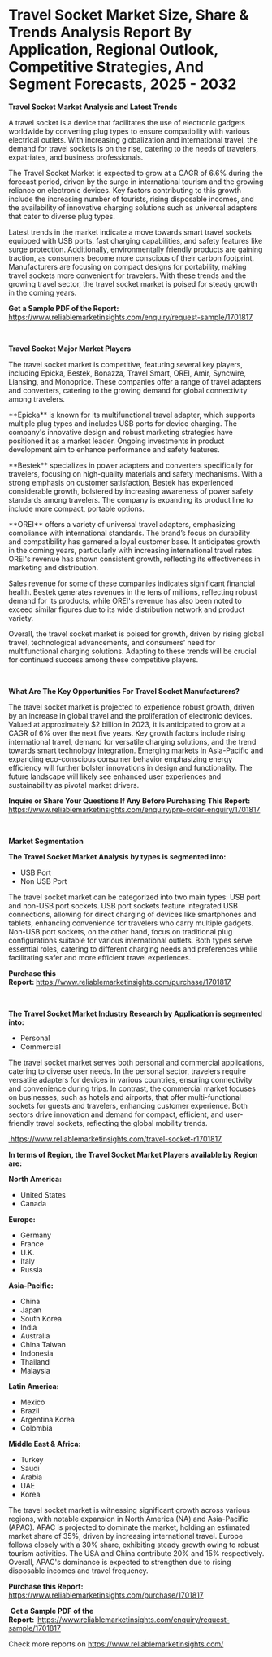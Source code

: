 <p><h1>Travel Socket Market Size, Share & Trends Analysis Report By Application, Regional Outlook, Competitive Strategies, And Segment Forecasts, 2025 - 2032</h1></p><p><strong>Travel Socket Market Analysis and Latest Trends</strong></p>
<p><p>A travel socket is a device that facilitates the use of electronic gadgets worldwide by converting plug types to ensure compatibility with various electrical outlets. With increasing globalization and international travel, the demand for travel sockets is on the rise, catering to the needs of travelers, expatriates, and business professionals. </p><p>The Travel Socket Market is expected to grow at a CAGR of 6.6% during the forecast period, driven by the surge in international tourism and the growing reliance on electronic devices. Key factors contributing to this growth include the increasing number of tourists, rising disposable incomes, and the availability of innovative charging solutions such as universal adapters that cater to diverse plug types.</p><p>Latest trends in the market indicate a move towards smart travel sockets equipped with USB ports, fast charging capabilities, and safety features like surge protection. Additionally, environmentally friendly products are gaining traction, as consumers become more conscious of their carbon footprint. Manufacturers are focusing on compact designs for portability, making travel sockets more convenient for travelers. With these trends and the growing travel sector, the travel socket market is poised for steady growth in the coming years.</p></p>
<p><strong>Get a Sample PDF of the Report:&nbsp;</strong> <a href="https://www.reliablemarketinsights.com/enquiry/request-sample/1701817?utm_campaign=2347&utm_medium=2&utm_source=Github&utm_content=ia&utm_term=18022025&utm_id=travel-socket">https://www.reliablemarketinsights.com/enquiry/request-sample/1701817</a></p>
<p>&nbsp;</p>
<p><strong>Travel Socket Major Market Players</strong></p>
<p><p>The travel socket market is competitive, featuring several key players, including Epicka, Bestek, Bonazza, Travel Smart, OREI, Amir, Syncwire, Liansing, and Monoprice. These companies offer a range of travel adapters and converters, catering to the growing demand for global connectivity among travelers.</p><p>**Epicka** is known for its multifunctional travel adapter, which supports multiple plug types and includes USB ports for device charging. The company's innovative design and robust marketing strategies have positioned it as a market leader. Ongoing investments in product development aim to enhance performance and safety features.</p><p>**Bestek** specializes in power adapters and converters specifically for travelers, focusing on high-quality materials and safety mechanisms. With a strong emphasis on customer satisfaction, Bestek has experienced considerable growth, bolstered by increasing awareness of power safety standards among travelers. The company is expanding its product line to include more compact, portable options.</p><p>**OREI** offers a variety of universal travel adapters, emphasizing compliance with international standards. The brand’s focus on durability and compatibility has garnered a loyal customer base. It anticipates growth in the coming years, particularly with increasing international travel rates. OREI's revenue has shown consistent growth, reflecting its effectiveness in marketing and distribution.</p><p>Sales revenue for some of these companies indicates significant financial health. Bestek generates revenues in the tens of millions, reflecting robust demand for its products, while OREI's revenue has also been noted to exceed similar figures due to its wide distribution network and product variety. </p><p>Overall, the travel socket market is poised for growth, driven by rising global travel, technological advancements, and consumers’ need for multifunctional charging solutions. Adapting to these trends will be crucial for continued success among these competitive players.</p></p>
<p>&nbsp;</p>
<p><strong>What Are The Key Opportunities For Travel Socket Manufacturers?</strong></p>
<p><p>The travel socket market is projected to experience robust growth, driven by an increase in global travel and the proliferation of electronic devices. Valued at approximately $2 billion in 2023, it is anticipated to grow at a CAGR of 6% over the next five years. Key growth factors include rising international travel, demand for versatile charging solutions, and the trend towards smart technology integration. Emerging markets in Asia-Pacific and expanding eco-conscious consumer behavior emphasizing energy efficiency will further bolster innovations in design and functionality. The future landscape will likely see enhanced user experiences and sustainability as pivotal market drivers.</p></p>
<p><strong>Inquire or Share Your Questions If Any Before Purchasing This Report:</strong> <a href="https://www.reliablemarketinsights.com/enquiry/pre-order-enquiry/1701817?utm_campaign=2347&utm_medium=2&utm_source=Github&utm_content=ia&utm_term=18022025&utm_id=travel-socket">https://www.reliablemarketinsights.com/enquiry/pre-order-enquiry/1701817</a></p>
<p>&nbsp;</p>
<p><strong>Market Segmentation</strong></p>
<p><strong>The Travel Socket Market Analysis by types is segmented into:</strong></p>
<p><ul><li>USB Port</li><li>Non USB Port</li></ul></p>
<p><p>The travel socket market can be categorized into two main types: USB port and non-USB port sockets. USB port sockets feature integrated USB connections, allowing for direct charging of devices like smartphones and tablets, enhancing convenience for travelers who carry multiple gadgets. Non-USB port sockets, on the other hand, focus on traditional plug configurations suitable for various international outlets. Both types serve essential roles, catering to different charging needs and preferences while facilitating safer and more efficient travel experiences.</p></p>
<p><strong>Purchase this Report:&nbsp;</strong><a href="https://www.reliablemarketinsights.com/purchase/1701817?utm_campaign=2347&utm_medium=2&utm_source=Github&utm_content=ia&utm_term=18022025&utm_id=travel-socket">https://www.reliablemarketinsights.com/purchase/1701817</a></p>
<p>&nbsp;</p>
<p><strong>The Travel Socket Market Industry Research by Application is segmented into:</strong></p>
<p><ul><li>Personal</li><li>Commercial</li></ul></p>
<p><p>The travel socket market serves both personal and commercial applications, catering to diverse user needs. In the personal sector, travelers require versatile adapters for devices in various countries, ensuring connectivity and convenience during trips. In contrast, the commercial market focuses on businesses, such as hotels and airports, that offer multi-functional sockets for guests and travelers, enhancing customer experience. Both sectors drive innovation and demand for compact, efficient, and user-friendly travel sockets, reflecting the global mobility trends.</p></p>
<p><a href="https://www.reliablemarketinsights.com/travel-socket-r1701817?utm_campaign=2347&utm_medium=2&utm_source=Github&utm_content=ia&utm_term=18022025&utm_id=travel-socket">&nbsp;https://www.reliablemarketinsights.com/travel-socket-r1701817</a></p>
<p><strong>In terms of Region, the Travel Socket Market Players available by Region are:</strong></p>
<p>
    <p> <strong> North America: </strong>
        <ul>
            <li>United States</li>
            <li>Canada</li>
        </ul>
        </p> 
    <p> <strong> Europe: </strong>
        <ul>
            <li>Germany</li>
            <li>France</li>
            <li>U.K.</li>
            <li>Italy</li>
            <li>Russia</li>
        </ul>
        </p> 
    <p> <strong> Asia-Pacific: </strong>
        <ul>
            <li>China</li>
            <li>Japan</li>
            <li>South Korea</li>
            <li>India</li>
            <li>Australia</li>
            <li>China Taiwan</li>
            <li>Indonesia</li>
            <li>Thailand</li>
            <li>Malaysia</li>
        </ul>
        </p> 
    <p> <strong> Latin America: </strong>
        <ul>
            <li>Mexico</li>
            <li>Brazil</li>
            <li>Argentina Korea</li>
            <li>Colombia</li>
        </ul>
        </p> 
    <p> <strong> Middle East & Africa: </strong>
        <ul>
            <li>Turkey</li>
            <li>Saudi</li>
            <li>Arabia</li>
            <li>UAE</li>
            <li>Korea</li>
        </ul>
    </p>
    </p>
<p><p>The travel socket market is witnessing significant growth across various regions, with notable expansion in North America (NA) and Asia-Pacific (APAC). APAC is projected to dominate the market, holding an estimated market share of 35%, driven by increasing international travel. Europe follows closely with a 30% share, exhibiting steady growth owing to robust tourism activities. The USA and China contribute 20% and 15% respectively. Overall, APAC's dominance is expected to strengthen due to rising disposable incomes and travel frequency.</p></p>
<p><strong>Purchase this Report: </strong><a href="https://www.reliablemarketinsights.com/purchase/1701817?utm_campaign=2347&utm_medium=2&utm_source=Github&utm_content=ia&utm_term=18022025&utm_id=travel-socket">https://www.reliablemarketinsights.com/purchase/1701817</a></p>
<p>&nbsp;<strong>Get a Sample PDF of the Report:&nbsp;&nbsp;</strong><a href="https://www.reliablemarketinsights.com/enquiry/request-sample/1701817?utm_campaign=2347&utm_medium=2&utm_source=Github&utm_content=ia&utm_term=18022025&utm_id=travel-socket">https://www.reliablemarketinsights.com/enquiry/request-sample/1701817</a></p>
<p><strong></strong></p>
<p>Check more reports on <a href="https://www.reliablemarketinsights.com/?utm_campaign=2347&utm_medium=2&utm_source=Github&utm_content=ia&utm_term=18022025&utm_id=travel-socket">https://www.reliablemarketinsights.com/</a></p>